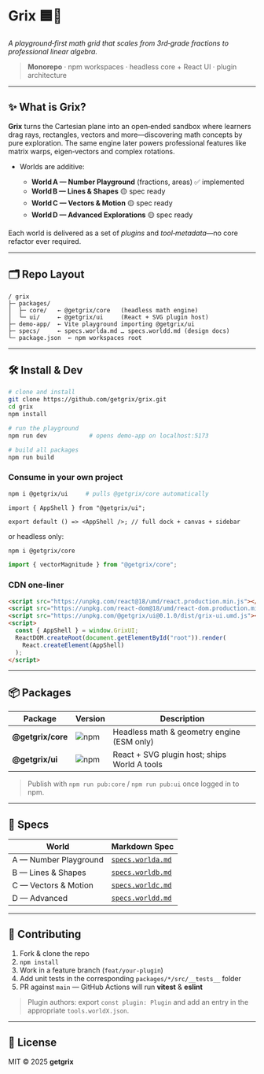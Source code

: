 # Grix 🟦📐

_A playground‑first math grid that scales from 3rd‑grade fractions to professional linear algebra._

> **Monorepo** · npm workspaces · headless core + React UI · plugin architecture

---

## ✨ What is Grix?

**Grix** turns the Cartesian plane into an open‑ended sandbox where learners drag rays, rectangles, vectors and more—discovering math concepts by pure exploration.
The same engine later powers professional features like matrix warps, eigen‑vectors and complex rotations.

- Worlds are additive:

  - **World A — Number Playground** (fractions, areas) ✅ implemented
  - **World B — Lines & Shapes** 🟡 spec ready
  - **World C — Vectors & Motion** 🟡 spec ready
  - **World D — Advanced Explorations** 🟡 spec ready

Each world is delivered as a set of _plugins_ and _tool‑metadata_—no core refactor ever required.

---

## 🗂 Repo Layout

```
/ grix
├─ packages/
│  ├─ core/   ← @getgrix/core   (headless math engine)
│  └─ ui/     ← @getgrix/ui     (React + SVG plugin host)
├─ demo-app/  ← Vite playground importing @getgrix/ui
├─ specs/     ← specs.worlda.md … specs.worldd.md (design docs)
└─ package.json  ← npm workspaces root
```

---

## 🛠 Install & Dev

```bash
# clone and install
git clone https://github.com/getgrix/grix.git
cd grix
npm install

# run the playground
npm run dev            # opens demo‑app on localhost:5173

# build all packages
npm run build
```

### Consume in your own project

```bash
npm i @getgrix/ui     # pulls @getgrix/core automatically
```

```tsx
import { AppShell } from "@getgrix/ui";

export default () => <AppShell />; // full dock + canvas + sidebar
```

or headless only:

```bash
npm i @getgrix/core
```

```ts
import { vectorMagnitude } from "@getgrix/core";
```

### CDN one‑liner

```html
<script src="https://unpkg.com/react@18/umd/react.production.min.js"></script>
<script src="https://unpkg.com/react-dom@18/umd/react-dom.production.min.js"></script>
<script src="https://unpkg.com/@getgrix/ui@0.1.0/dist/grix-ui.umd.js"></script>
<script>
  const { AppShell } = window.GrixUI;
  ReactDOM.createRoot(document.getElementById("root")).render(
    React.createElement(AppShell)
  );
</script>
```

---

## 📦 Packages

| Package           | Version                                                       | Description                                  |
| ----------------- | ------------------------------------------------------------- | -------------------------------------------- |
| **@getgrix/core** | ![npm](https://img.shields.io/npm/v/@getgrix/core?color=blue) | Headless math & geometry engine (ESM only)   |
| **@getgrix/ui**   | ![npm](https://img.shields.io/npm/v/@getgrix/ui?color=blue)   | React + SVG plugin host; ships World A tools |

> Publish with `npm run pub:core` / `npm run pub:ui` once logged in to npm.

---

## 📖 Specs

| World                 | Markdown Spec                          |
| --------------------- | -------------------------------------- |
| A — Number Playground | [`specs.worlda.md`](./specs.worlda.md) |
| B — Lines & Shapes    | [`specs.worldb.md`](./specs.worldb.md) |
| C — Vectors & Motion  | [`specs.worldc.md`](./specs.worldc.md) |
| D — Advanced          | [`specs.worldd.md`](./specs.worldd.md) |

---

## 🤝 Contributing

1. Fork & clone the repo
2. `npm install`
3. Work in a feature branch (`feat/your‑plugin`)
4. Add unit tests in the corresponding `packages/*/src/__tests__` folder
5. PR against `main` — GitHub Actions will run **vitest** & **eslint**

> Plugin authors: export `const plugin: Plugin` and add an entry in the appropriate `tools.worldX.json`.

---

## 📝 License

MIT © 2025 **getgrix**
